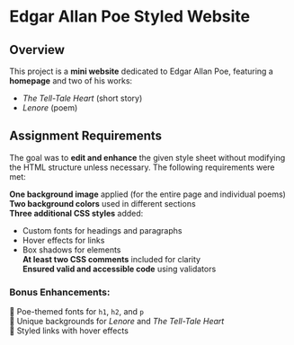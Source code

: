 # Edgar Allan Poe Styled Website  

## Overview  
This project is a **mini website** dedicated to Edgar Allan Poe, featuring a **homepage** and two of his works:  
- *The Tell-Tale Heart* (short story)  
- *Lenore* (poem)  

## Assignment Requirements  
The goal was to **edit and enhance** the given style sheet without modifying the HTML structure unless necessary. The following requirements were met:  

**One background image** applied (for the entire page and individual poems)  
**Two background colors** used in different sections  
**Three additional CSS styles** added:
   - Custom fonts for headings and paragraphs
   - Hover effects for links  
   - Box shadows for elements  
**At least two CSS comments** included for clarity  
**Ensured valid and accessible code** using validators  

### **Bonus Enhancements:**  
🔹 Poe-themed fonts for `h1`, `h2`, and `p`  
🔹 Unique backgrounds for *Lenore* and *The Tell-Tale Heart*  
🔹 Styled links with hover effects  

